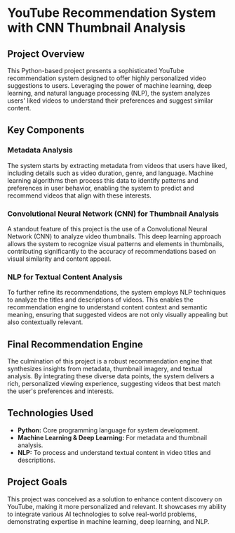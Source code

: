 # YouTube Recommendation System with CNN Thumbnail Analysis

## Project Overview
This Python-based project presents a sophisticated YouTube recommendation system designed to offer highly personalized video suggestions to users. Leveraging the power of machine learning, deep learning, and natural language processing (NLP), the system analyzes users' liked videos to understand their preferences and suggest similar content.

## Key Components

### Metadata Analysis
The system starts by extracting metadata from videos that users have liked, including details such as video duration, genre, and language. Machine learning algorithms then process this data to identify patterns and preferences in user behavior, enabling the system to predict and recommend videos that align with these interests.

### Convolutional Neural Network (CNN) for Thumbnail Analysis
A standout feature of this project is the use of a Convolutional Neural Network (CNN) to analyze video thumbnails. This deep learning approach allows the system to recognize visual patterns and elements in thumbnails, contributing significantly to the accuracy of recommendations based on visual similarity and content appeal.

### NLP for Textual Content Analysis
To further refine its recommendations, the system employs NLP techniques to analyze the titles and descriptions of videos. This enables the recommendation engine to understand content context and semantic meaning, ensuring that suggested videos are not only visually appealing but also contextually relevant.

## Final Recommendation Engine
The culmination of this project is a robust recommendation engine that synthesizes insights from metadata, thumbnail imagery, and textual analysis. By integrating these diverse data points, the system delivers a rich, personalized viewing experience, suggesting videos that best match the user's preferences and interests.

## Technologies Used
- **Python:** Core programming language for system development.
- **Machine Learning & Deep Learning:** For metadata and thumbnail analysis.
- **NLP:** To process and understand textual content in video titles and descriptions.

## Project Goals
This project was conceived as a solution to enhance content discovery on YouTube, making it more personalized and relevant. It showcases my ability to integrate various AI technologies to solve real-world problems, demonstrating expertise in machine learning, deep learning, and NLP.
